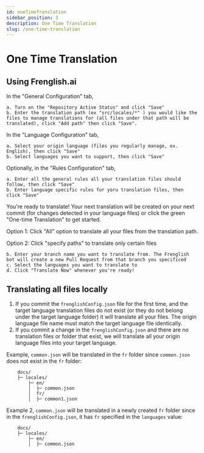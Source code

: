 ```yaml
---
id: oneTimeTranslation
sidebar_position: 3
description: One Time Translation
slug: /one-time-translation
---
```


# One Time Translation

## Using Frenglish.ai

In the "General Configuration" tab,

    a. Turn on the "Repository Active Status" and click "Save"
    b. Enter the translation path (ex "src/locales/*" ) you would like the files to manage translations for (all files under that path will be translated), click "Add path" then click "Save".

In the "Language Configuration" tab,

    a. Select your origin language (files you regularly manage, ex. English), then click "Save"
    b. Select languages you want to support, then click "Save"

Optionally, in the "Rules Configuration" tab,

    a. Enter all the general rules all your translation files should follow, then click "Save"
    b. Enter language specific rules for yoru translation files, then click "Save"

You're ready to translate! Your next translation will be created on your next commit (for changes detected in your language files) or click the green "One-time Translation" to get started.

Option 1:
Click "All" option to translate all your files from the translation path.

Option 2:
Click "specify paths" to translate only certain files

    b. Enter your branch name you want to translate from. The Frenglish bot will create a new Pull Request from that branch you specificed
    c. Select the languages you want to translate to
    d. Click "Translate Now" whenever you're ready!

## Translating all files locally

1. If you commit the `frenglishConfig.json` file for the first time, and the target language translation files do not exist (or they do not belong under the target language folder) it will translate all your files. The origin language file name must match the target language file identically.
2. If you commit a change in the `frenglishConfig.json` and there are no translation files or folder that exist, we will translate all your origin language files into your target language.

Example, `common.json` will be translated in the `fr` folder since `common.json` does not exist in the `fr` folder: 

```plaintext
    docs/
    ├─ locales/
        ├─ en/
        │  ├─ common.json
        │  fr/
        │  ├─ common1.json
```

Example 2, `common.json` will be translated in a newly created `fr` folder since in the `frenglishConfig.json`, it has `fr` specified in the `languages` value: 

```plaintext
    docs/
    ├─ locales/
        ├─ en/
        │  ├─ common.json
```
